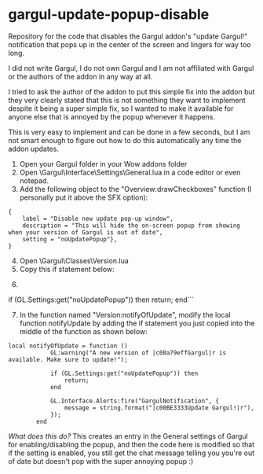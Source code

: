 # gargul-update-popup-disable
Repository for the code that disables the Gargul addon's "update Gargul!" notification that pops up in the center of the screen and lingers for way too long.


I did not write Gargul, I do not own Gargul and I am not affiliated with Gargul or the authors of the addon in any way at all. 

I tried to ask the author of the addon to put this simple fix into the addon but they very clearly stated that this is not something they want to implement despite it being a super simple fix, so I wanted to make it available for anyone else that is annoyed by the popup whenever it happens.

This is very easy to implement and can be done in a few seconds, but I am not smart enough to figure out how to do this automatically any time the addon updates. 

1. Open your Gargul folder in your Wow addons folder
2. Open \Gargul\Interface\Settings\General.lua in a code editor or even notepad.
3. Add the following object to the "Overview:drawCheckboxes" function (I personally put it above the SFX option):

```
{
    label = "Disable new update pop-up window",
    description = "This will hide the on-screen popup from showing when your version of Gargul is out of date",
    setting = "noUpdatePopup"}, 
}
```
4. Open \Gargul\Classes\Version.lua
5. Copy this if statement below:
6. ```
if (GL.Settings:get("noUpdatePopup")) then
  return;
end```
            
7. In the function named "Version:notifyOfUpdate", modify the local function notifyUpdate by adding the if statement you just copied into the middle of the function as shown below:
```
local notifyOfUpdate = function ()
            GL:warning("A new version of |c00a79effGargul|r is available. Make sure to update!");
            
            if (GL.Settings:get("noUpdatePopup")) then
                return;
            end

            GL.Interface.Alerts:fire("GargulNotification", {
                message = string.format("|c00BE3333Update Gargul!|r"),
            });
        end
```

*What does this do?* This creates an entry in the General settings of Gargul for enabling/disabling the popup, and then the code here is modified so that if the setting is enabled, you still get the chat message telling you you're out of date but doesn't pop with the super annoying popup :)

